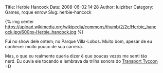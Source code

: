 Title: Herbie Hancock
Date: 2008-06-02 14:28
Author: luizirber
Category: Games, roque enrow
Slug: herbie-hancock

{% img center https://upload.wikimedia.org/wikipedia/commons/thumb/2/2e/Herbie_hancock.jpg/600px-Herbie_hancock.jpg %}

Fui no show dele ontem, no Parque Villa-Lobos. Muito bom, apesar de eu
conhecer muito pouco de sua carreira.

Mas, o que eu realmente queria dizer é que poucas vezes me senti tão
nerd. Eu ouvia ele tocando e lembrava da trilha sonora do
[Transport Tycoon][] =D

  [Transport Tycoon]: http://en.wikipedia.org/wiki/Transport_Tycoon
